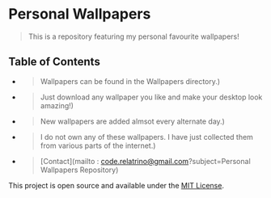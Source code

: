 # Personal Wallpapers
> This is a repository featuring my personal favourite wallpapers!



## Table of Contents
* >Wallpapers can be found in the Wallpapers directory.)
* >Just download any wallpaper you like and make your desktop look amazing!)
* >New wallpapers are added almsot every alternate day.)
* >I do not own any of these wallpapers. I have just collected them from various parts of the internet.)
* >[Contact](mailto : code.relatrino@gmail.com?subject=Personal Wallpapers Repository)



This project is open source and available under the [MIT License](https://www.mit.edu/~amini/LICENSE.md).



